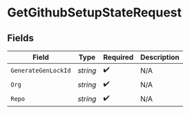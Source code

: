 # GetGithubSetupStateRequest


## Fields

| Field               | Type                | Required            | Description         |
| ------------------- | ------------------- | ------------------- | ------------------- |
| `GenerateGenLockId` | *string*            | :heavy_check_mark:  | N/A                 |
| `Org`               | *string*            | :heavy_check_mark:  | N/A                 |
| `Repo`              | *string*            | :heavy_check_mark:  | N/A                 |